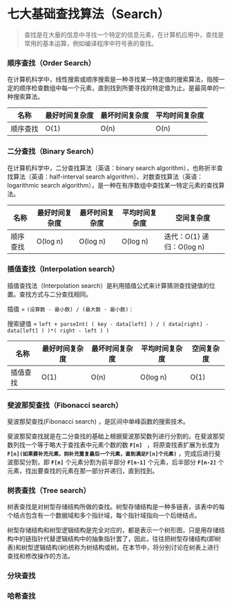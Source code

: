# 七大基础查找算法（Search）

> 查找是在大量的信息中寻找一个特定的信息元素，在计算机应用中，查找是常用的基本运算，例如编译程序中符号表的查找。

### 顺序查找（Order Search）

在计算机科学中，线性搜索或顺序搜索是一种寻找某一特定值的搜索算法，指按一定的顺序检查数组中每一个元素，直到找到所要寻找的特定值为止。是最简单的一种搜索算法。

| 名称     | 最好时间复杂度 | 最坏时间复杂度 | 平均时间复杂度 |
| -------- | -------------- | -------------- | -------------- |
| 顺序查找 | O(1)           | O(n)           | O(n)           |


### 二分查找（Binary Search）

在计算机科学中，二分查找算法（英语：binary search algorithm），也称折半查找算法（英语：half-interval search algorithm）、对数查找算法（英语：logarithmic search algorithm），是一种在有序数组中查找某一特定元素的查找算法。

| 名称     | 最好时间复杂度 | 最坏时间复杂度 | 平均时间复杂度 | 空间复杂度 |
| -------- | -------------- | -------------- | -------------- | -------- |
| 顺序查找 | O(log n)           | O(log n)           | O(log n)           | 迭代：O(1) 递归：O(log n) |

### 插值查找（Interpolation search）

插值查找法（Interpolation search）是利用插值公式来计算猜测查找键值的位置。查找方式与二分查找相同。

插值 = `(设算数 -­ 最小数) / (最大数 -­ 最小数)：`

搜索键值 = `left + parseInt( ( key - data[left] ) / ( data[right] - data[left] ) )*( right - left ) )`

| 名称     | 最好时间复杂度 | 最坏时间复杂度 | 平均时间复杂度 | 空间复杂度 |
| -------- | -------------- | -------------- | -------------- | ---------- |
| 插值查找 | O(1)           | O(n)           | O(log n)       | O(1)       |

### 斐波那契查找（Fibonacci search）

斐波那契查找(Fibonacci search) ，是区间中单峰函数的搜索技术。

斐波那契查找就是在二分查找的基础上根据斐波那契数列进行分割的。在斐波那契数列找一个等于略大于查找表中元素个数的数 **`F[n] `** ，将原查找表扩展为长度为 **`F[n](如果要补充元素，则补充重复最后一个元素，直到满足F[n]个元素)`** ，完成后进行斐波那契分割，即 **`F[n]`** 个元素分割为前半部分 **`F[n-1]`** 个元素，后半部分 **`F[n-2]`** 个元素，找出要查找的元素在那一部分并递归，直到找到。

### 树表查找（Tree search）

树表查找是对树型存储结构所做的查找。树型存储结构是一种多链表，该表中的每个结点包含有一个数据域和多个指针域，每个指针域指向一个后继结点。

树型存储结构和树型逻辑结构是完全对应的，都是表示一个树形图，只是用存储结构中的链指针代替逻辑结构中的抽象指针罢了，因此，往往把树型存储结构(即树表)和树型逻辑结构(树)统称为树结构或树。在本节中，将分别讨论在树表上进行查找和修改操作的方法。

### 分块查找

### 哈希查找

